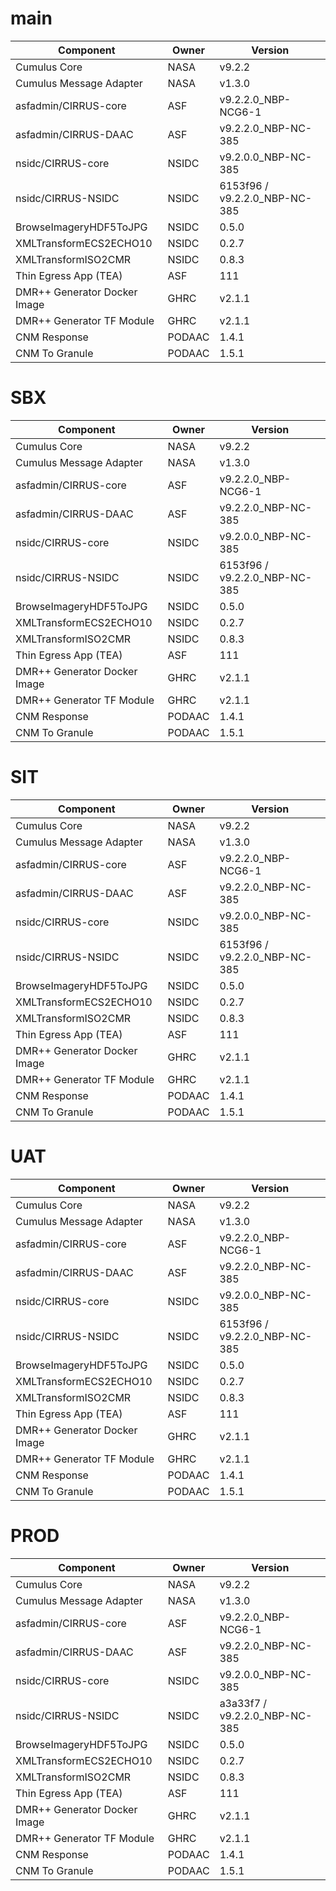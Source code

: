 # main

| Component | Owner | Version |
| -- | -- | -- |
| Cumulus Core | NASA | v9.2.2 |
| Cumulus Message Adapter | NASA | v1.3.0 |
| asfadmin/CIRRUS-core | ASF | v9.2.2.0_NBP-NCG6-1 |
| asfadmin/CIRRUS-DAAC | ASF | v9.2.2.0_NBP-NC-385 |
| nsidc/CIRRUS-core | NSIDC | v9.2.0.0_NBP-NC-385 |
| nsidc/CIRRUS-NSIDC | NSIDC | 6153f96 / v9.2.2.0_NBP-NC-385 |
| BrowseImageryHDF5ToJPG | NSIDC | 0.5.0 |
| XMLTransformECS2ECHO10 | NSIDC | 0.2.7 |
| XMLTransformISO2CMR | NSIDC | 0.8.3 |
| Thin Egress App (TEA) | ASF | 111 |
| DMR++ Generator Docker Image | GHRC | v2.1.1 |
| DMR++ Generator TF Module | GHRC | v2.1.1 |
| CNM Response | PODAAC | 1.4.1 |
| CNM To Granule | PODAAC | 1.5.1 |

# SBX

| Component | Owner | Version |
| -- | -- | -- |
| Cumulus Core | NASA | v9.2.2 |
| Cumulus Message Adapter | NASA | v1.3.0 |
| asfadmin/CIRRUS-core | ASF | v9.2.2.0_NBP-NCG6-1 |
| asfadmin/CIRRUS-DAAC | ASF | v9.2.2.0_NBP-NC-385 |
| nsidc/CIRRUS-core | NSIDC | v9.2.0.0_NBP-NC-385 |
| nsidc/CIRRUS-NSIDC | NSIDC | 6153f96 / v9.2.2.0_NBP-NC-385 |
| BrowseImageryHDF5ToJPG | NSIDC | 0.5.0 |
| XMLTransformECS2ECHO10 | NSIDC | 0.2.7 |
| XMLTransformISO2CMR | NSIDC | 0.8.3 |
| Thin Egress App (TEA) | ASF | 111 |
| DMR++ Generator Docker Image | GHRC | v2.1.1 |
| DMR++ Generator TF Module | GHRC | v2.1.1 |
| CNM Response | PODAAC | 1.4.1 |
| CNM To Granule | PODAAC | 1.5.1 |

# SIT

| Component | Owner | Version |
| -- | -- | -- |
| Cumulus Core | NASA | v9.2.2 |
| Cumulus Message Adapter | NASA | v1.3.0 |
| asfadmin/CIRRUS-core | ASF | v9.2.2.0_NBP-NCG6-1 |
| asfadmin/CIRRUS-DAAC | ASF | v9.2.2.0_NBP-NC-385 |
| nsidc/CIRRUS-core | NSIDC | v9.2.0.0_NBP-NC-385 |
| nsidc/CIRRUS-NSIDC | NSIDC | 6153f96 / v9.2.2.0_NBP-NC-385 |
| BrowseImageryHDF5ToJPG | NSIDC | 0.5.0 |
| XMLTransformECS2ECHO10 | NSIDC | 0.2.7 |
| XMLTransformISO2CMR | NSIDC | 0.8.3 |
| Thin Egress App (TEA) | ASF | 111 |
| DMR++ Generator Docker Image | GHRC | v2.1.1 |
| DMR++ Generator TF Module | GHRC | v2.1.1 |
| CNM Response | PODAAC | 1.4.1 |
| CNM To Granule | PODAAC | 1.5.1 |

# UAT

| Component | Owner | Version |
| -- | -- | -- |
| Cumulus Core | NASA | v9.2.2 |
| Cumulus Message Adapter | NASA | v1.3.0 |
| asfadmin/CIRRUS-core | ASF | v9.2.2.0_NBP-NCG6-1 |
| asfadmin/CIRRUS-DAAC | ASF | v9.2.2.0_NBP-NC-385 |
| nsidc/CIRRUS-core | NSIDC | v9.2.0.0_NBP-NC-385 |
| nsidc/CIRRUS-NSIDC | NSIDC | 6153f96 / v9.2.2.0_NBP-NC-385 |
| BrowseImageryHDF5ToJPG | NSIDC | 0.5.0 |
| XMLTransformECS2ECHO10 | NSIDC | 0.2.7 |
| XMLTransformISO2CMR | NSIDC | 0.8.3 |
| Thin Egress App (TEA) | ASF | 111 |
| DMR++ Generator Docker Image | GHRC | v2.1.1 |
| DMR++ Generator TF Module | GHRC | v2.1.1 |
| CNM Response | PODAAC | 1.4.1 |
| CNM To Granule | PODAAC | 1.5.1 |

# PROD

| Component | Owner | Version |
| -- | -- | -- |
| Cumulus Core | NASA | v9.2.2 |
| Cumulus Message Adapter | NASA | v1.3.0 |
| asfadmin/CIRRUS-core | ASF | v9.2.2.0_NBP-NCG6-1 |
| asfadmin/CIRRUS-DAAC | ASF | v9.2.2.0_NBP-NC-385 |
| nsidc/CIRRUS-core | NSIDC | v9.2.0.0_NBP-NC-385 |
| nsidc/CIRRUS-NSIDC | NSIDC | a3a33f7 / v9.2.2.0_NBP-NC-385 |
| BrowseImageryHDF5ToJPG | NSIDC | 0.5.0 |
| XMLTransformECS2ECHO10 | NSIDC | 0.2.7 |
| XMLTransformISO2CMR | NSIDC | 0.8.3 |
| Thin Egress App (TEA) | ASF | 111 |
| DMR++ Generator Docker Image | GHRC | v2.1.1 |
| DMR++ Generator TF Module | GHRC | v2.1.1 |
| CNM Response | PODAAC | 1.4.1 |
| CNM To Granule | PODAAC | 1.5.1 |